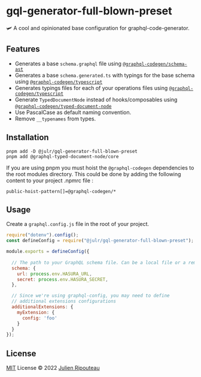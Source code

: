 # gql-generator-full-blown-preset

🛩 A cool and opinionated base configuration for graphql-code-generator. 

## Features
- Generates a base `schema.graphql` file using [`@graphql-codegen/schema-ast`](https://www.graphql-code-generator.com/plugins/schema-ast)
- Generates a base `schema.generated.ts` with typings for the base schema using [`@graphql-codegen/typescript`](https://www.graphql-code-generator.com/plugins/typescript)
- Generates typings files for each of your operations files using [`@graphql-codegen/typescript`](https://www.graphql-code-generator.com/plugins/near-operation-file-preset)
- Generate `TypedDocumentNode` instead of hooks/composables using [`@graphql-codegen/typed-document-node`](https://www.graphql-code-generator.com/plugins/typed-document-node)
- Use PascalCase as default naming convention.
- Remove `__typenames` from types.

## Installation
```
pnpm add -D @julr/gql-generator-full-blown-preset 
pnpm add @graphql-typed-document-node/core
```

If you are using pnpm you must hoist the `@graphql-codegen` dependencies to the root modules directory. This could be done by adding the following content to your project .npmrc file :
```
public-hoist-pattern[]=@graphql-codegen/*
```

## Usage
Create a `graphql.config.js` file in the root of your project.
```js
require("dotenv").config();
const defineConfig = require("@julr/gql-generator-full-blown-preset");

module.exports = defineConfig({
  
  // The path to your GraphQL schema file. Can be a local file or a remote URL.
  schema: {
    url: process.env.HASURA_URL,
    secret: process.env.HASURA_SECRET,
  },

  // Since we're using graphql-config, you may need to define 
  // additional extensions configurations
  additionalExtensions: {
    myExtension: {
      config: 'foo'
    }
  }
});
```

## License

[MIT](./LICENSE.md) License © 2022 [Julien Ripouteau](https://github.com/Julien-R44)
